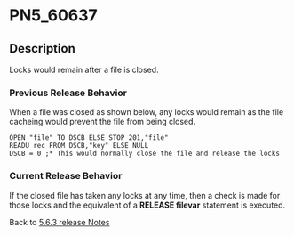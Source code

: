# PN5_60637

<PageHeader />

## Description

Locks would remain after a file is closed.

### Previous Release Behavior

When a file was closed as shown below, any locks would remain as the file cacheing would prevent the file from being closed.

```
OPEN "file" TO DSCB ELSE STOP 201,"file"
READU rec FROM DSCB,"key" ELSE NULL
DSCB = 0 ;* This would normally close the file and release the locks
```

### Current Release Behavior

If the closed file has taken any locks at any time, then a check is made for those locks and the equivalent of a **RELEASE filevar** statement is executed.

Back to [5.6.3 release Notes](./../README.md)

<PageFooter />
